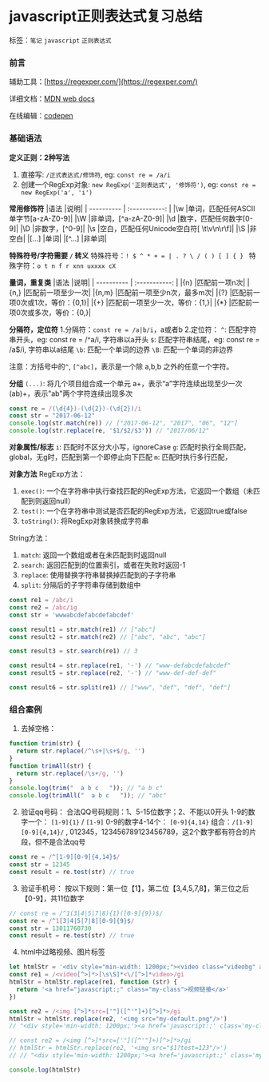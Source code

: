 # javascript正则表达式复习总结

标签：`笔记` `javascript` `正则表达式`

### 前言
辅助工具：[https://regexper.com/](https://regexper.com/)

详细文档：[MDN web docs](https://developer.mozilla.org/zh-CN/docs/Web/JavaScript/Guide/Regular_Expressions)

在线编辑：[codepen](https://codepen.io/anon/pen/mQrwOO?editors=1111)

### 基础语法

**定义正则：2种写法**
1. 直接写: `/正式表达式/修饰符`, eg: `const re = /a/i`
2. 创建一个RegExp对象: `new RegExp('正则表达式', '修饰符')`, eg: `const re = new RegExp('a', 'i')`

**常用修饰符**
|语法   |说明|
| ---------- | :-----------:  |
|\w     |单词，匹配任何ASCII单字节[a-zA-Z0-9]|
|\W     |非单词，[^a-zA-Z0-9]|
|\d     |数字，匹配任何数字[0-9]|
|\D     |非数字，[^0-9]|
|\s     |空白，匹配任何Unicode空白符[ \t\v\n\r\f]|
|\S     |非空白|
|[...]  |单词|
|[^...] |非单词|

**特殊符号/字符需要 `/` 转义**
特殊符号：`! $ ^ * + = | . ? \ / ( ) [ ] { } `
特殊字符：` o t n f r xnn uxxxx cX `

**量词，重复类**
|语法   |说明|
| ---------- | :-----------:  |
|{n}    |匹配前一项n次|
|{n,}   |匹配前一项至少一次|
|{n,m}  |匹配前一项至少n次，最多m次|
|{?}    |匹配前一项0次或1次，等价：{0,1}|
|{+}    |匹配前一项至少一次，等价：{1,}|
|{*}    |匹配前一项0次或多次，等价：{0,}|

**分隔符，定位符**
1.分隔符：`const re = /a|b/i`，a或者b
2.定位符：
`^`: 匹配字符串开头，eg: const re = /^a/i, 字符串以a开头
`$`: 匹配字符串结尾，eg: const re = /a$/i, 字符串以a结尾
`\b`: 匹配一个单词的边界
`\B`: 匹配一个单词的非边界

注意：方括号中的`^`, `[^abc]`，表示是一个除 a,b,b 之外的任意一个字符。

**分组**
`(...)`: 将几个项目组合成一个单元
a+，表示“a”字符连续出现至少一次
(ab)+，表示"ab"两个字符连续出现多次

```js
const re = /(\d{4})-(\d{2})-(\d{2})/i
const str = "2017-06-12"
console.log(str.match(re)) // ["2017-06-12", "2017", "06", "12"]
console.log(str.replace(re, '$1/$2/$3')) // "2017/06/12"
```

**对象属性/标志**
`i`: 匹配时不区分大小写，ignoreCase
`g`: 匹配时执行全局匹配，global，无g时，匹配到第一个即停止向下匹配
`m`: 匹配时执行多行匹配，

**对象方法**
RegExp方法：
1. `exec()`: 一个在字符串中执行查找匹配的RegExp方法，它返回一个数组（未匹配到则返回null）
2. `test()`: 一个在字符串中测试是否匹配的RegExp方法，它返回true或false
3. `toString()`: 将RegExp对象转换成字符串

String方法：
1. `match`: 返回一个数组或者在未匹配到时返回null
2. `search`: 返回匹配到的位置索引，或者在失败时返回-1
3. `replace`: 使用替换字符串替换掉匹配到的子字符串
4. `split`: 分隔后的子字符串存储到数组中

```js
const re1 = /abc/i
const re2 = /abc/ig
const str = 'wwwabcdefabcdefabcdef'

const result1 = str.match(re1) // ["abc"]
const result2 = str.match(re2) // ["abc", "abc", "abc"]

const result3 = str.search(re1) // 3

const result4 = str.replace(re1, '-') // "www-defabcdefabcdef"
const result5 = str.replace(re2, '-') // "www-def-def-def"

const result6 = str.split(re1) // ["www", "def", "def", "def"]
```

### 组合案例
1. 去掉空格：

```js
function trim(str) {
  return str.replace(/^\s+|\s+$/g, '')
}
function trimAll(str) {
  return str.replace(/\s+/g, '')
}
console.log(trim("  a b c   ")); // "a b c"
console.log(trimAll("  a b c   ")); // "abc"
```

2. 验证qq号码：
合法QQ号码规则：1、5-15位数字；2、不能以0开头
1-9的数字一个： `[1-9]{1}` / `[1-9]`
0-9的数字4-14个： `[0-9]{4,14}`
组合：`/[1-9][0-9]{4,14}/` , 012345，123456789123456789，这2个数字都有符合的片段，但不是合法qq号

```js
const re = /^[1-9][0-9]{4,14}$/
const str = 12345
const result = re.test(str) // true
```

3. 验证手机号：
按以下规则：第一位【1】，第二位【3,4,5,7,8】，第三位之后【0-9】，共11位数字

```js
// const re = /^1(3|4|5|7|8){1}([0-9]{9})$/
const re = /^1[3|4|5|7|8][0-9]{9}$/
const str = 13011760730
const result = re.test(str) // true
```

4. html中过略视频、图片标签

```js
let htmlStr = '<div style="min-width: 1200px;"><video class="videobg" autoplay="autoplay" loop="loop" width="200px" height="100px"><source src="http://download.test.com/video/bgv9.webm"></video><img src="images/02.gif"/></div>'
const re1 = /<video[^>]*>[\s\S]*<\/[^>]*video>/gi
htmlStr = htmlStr.replace(re1, function (str) {
  return '<a href="javascript:;" class="my-class">视频链接</a>'
})

const re2 = /<img [^>]*src=['"]([^'"]+)[^>]*>/gi
htmlStr = htmlStr.replace(re2, '<img src="my-default.png"/>')
// "<div style='min-width: 1200px;'><a href='javascript:;' class='my-class'>视频链接</a><img src='my-default.png'/></div>"

// const re2 = /<img [^>]*src=['"]([^'"]+)[^>]*>/gi
// htmlStr = htmlStr.replace(re2, '<img src="$1?test=123"/>')
// // "<div style='min-width: 1200px;'><a href='javascript:;' class='my-class'>视频链接</a><img src='images/02.gif?test=123'/></div>"

console.log(htmlStr)
```
